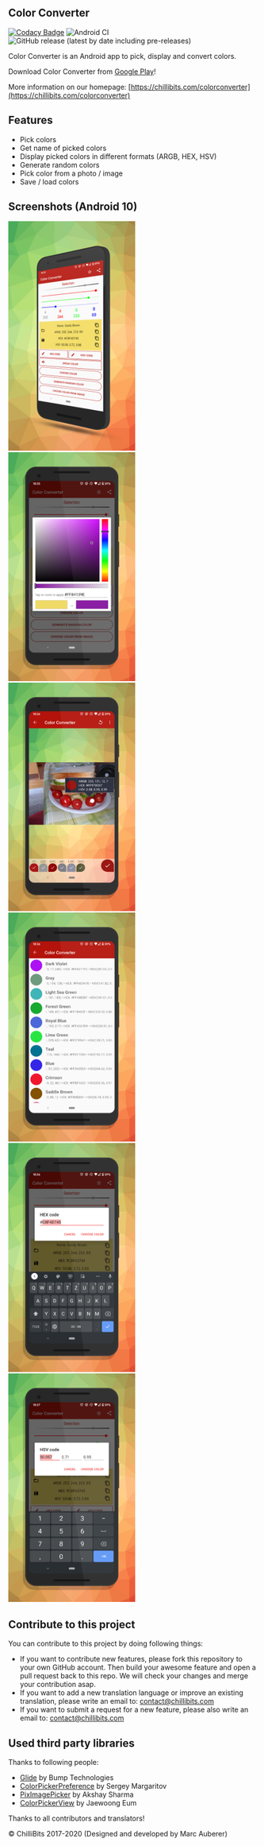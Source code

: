 ## Color Converter
[![Codacy Badge](https://api.codacy.com/project/badge/Grade/cb98dbe7ca6d46af8b385dadd618c446)](https://app.codacy.com/gh/ChilliBits/color-converter?utm_source=github.com&utm_medium=referral&utm_content=ChilliBits/color-converter&utm_campaign=Badge_Grade_Dashboard)
![Android CI](https://github.com/chillibits/color-converter/workflows/Android%20CI/badge.svg)
![GitHub release (latest by date including pre-releases)](https://img.shields.io/github/v/release/chillibits/color-converter?include_prereleases)

Color Converter is an Android app to pick, display and convert colors.

Download Color Converter from [Google Play](https://play.google.com/store/apps/details?id=com.mrgames13.jimdo.colorconverter)!

More information on our homepage: [https://chillibits.com/colorconverter](https://chillibits.com/colorconverter)

## Features
-   Pick colors
-   Get name of picked colors
-   Display picked colors in different formats (ARGB, HEX, HSV)
-   Generate random colors
-   Pick color from a photo / image
-   Save / load colors

## Screenshots (Android 10)
<img src="https://github.com/chillibits/color-converter/raw/master/screenshots/1.png" width="256" title="Screenshot 1"><img src="https://github.com/chillibits/color-converter/raw/master/screenshots/2.png" width="256" title="Screenshot 2"><img src="https://github.com/chillibits/color-converter/raw/master/screenshots/3.png" width="256" title="Screenshot 3"><img src="https://github.com/chillibits/color-converter/raw/master/screenshots/4.png" width="256" title="Screenshot 4"><img src="https://github.com/chillibits/color-converter/raw/master/screenshots/5.png" width="256" title="Screenshot 5"><img src="https://github.com/chillibits/color-converter/raw/master/screenshots/6.png" width="256" title="Screenshot 6">

## Contribute to this project
You can contribute to this project by doing following things:
-   If you want to contribute new features, please fork this repository to your own GitHub account. Then build your awesome feature and open a pull request back to this repo. We will check your changes and merge your contribution asap.
-   If you want to add a new translation language or improve an existing translation, please write an email to: [contact@chillibits.com](mailto:contact@chillibits.com&subject=Add%20translation)
-   If you want to submit a request for a new feature, please also write an email to: [contact@chillibits.com](mailto:contact@chillibits.com&subject=Feature%20request)

## Used third party libraries
Thanks to following people:

-   [Glide](https://github.com/bumptech/glide) by Bump Technologies
-   [ColorPickerPreference](https://github.com/attenzione/android-ColorPickerPreference) by Sergey Margaritov
-   [PixImagePicker](https://github.com/akshay2211/PixImagePicker) by Akshay Sharma
-   [ColorPickerView](https://github.com/skydoves/ColorPickerView) by Jaewoong Eum

Thanks to all contributors and translators!

© ChilliBits 2017-2020 (Designed and developed by Marc Auberer)